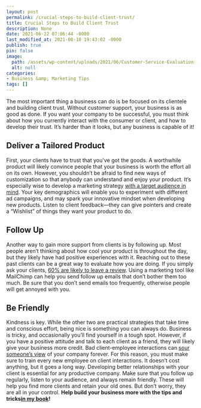 ```yaml
---
layout: post
permalink: /crucial-steps-to-build-client-trust/
title: Crucial Steps to Build Client Trust
description: None
date: 2021-06-22 07:06:44 -0000
last_modified_at: 2021-08-10 19:43:02 -0000
publish: true
pin: false
image:
  path: /assets/wp-content/uploads/2021/06/Customer-Service-Evaluation-Survey-Happy-Satisfied-Checkbox.jpg
  alt: null
categories:
- Business &amp; Marketing Tips
tags: []
---
```

The most important thing a business can do is be focused on its clientele and building client trust. Without customer support, your business is as good as done. If you want your company to be successful, you must think about how you currently interact with the consumer or client, and how to develop their trust. It’s harder than it looks, but any business is capable of it!

## **Deliver a Tailored Product**

First, your clients have to trust that you've got the goods. A worthwhile product will likely convince people that your business is worth the effort all on its own. However, you shouldn’t be afraid to find new ways of customization so that anybody can understand and enjoy your product. It’s especially wise to develop a marketing strategy [with a target audience in mind](https://www.lotame.com/finding-target-audience/). Your key demographics will enable you to experiment with different ad campaigns, and may spark your innovative mindset when developing new products. Listen to client feedback—they can give pointers and create a “Wishlist” of things they want your product to do.

## **Follow Up**

Another way to gain more support from clients is by following up. Most people aren’t thinking about how cool your product is throughout the day, but they likely have had positive experiences with it. Reaching out to these past clients can be a great way to evaluate how you are doing. If you simply ask your clients, [60% are likely to leave a review](https://www.podium.com/article/online-review-statistics/). Using a marketing tool like MailChimp can help you send follow up emails that don’t bother them too much. Be sure that you don’t send emails too frequently, otherwise people will get annoyed with you.

## **Be Friendly**

Kindness is key. While the other two are practical strategies that take time and conscious effort, being nice is something you can always do. Business is tricky, and occasionally you’ll find yourself in a tough spot. However, if you have a positive attitude and talk to each client as a friend, they will likely give your business more credit. Bad client-employee interactions can [sour someone’s view](https://blog.reachlocal.com/7-tips-for-recovering-from-a-bad-customer-experience) of your company forever. For this reason, you must make sure to train every new employee on client interactions. It doesn’t cost anything, but it goes a long way. Developing better relationships with your client is essential for any productive company. Make sure that you follow up regularly, listen to your audience, and always remain friendly. These will help you find more clients and retain your old ones. But don’t worry, they are all in your control. **Help build your business more with the tips and tricks**[**in my book**](https://go.katebagoy.com/ebook)**!**
